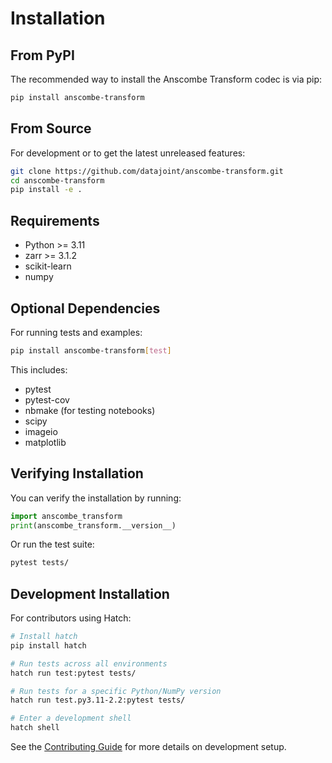 # Installation

## From PyPI

The recommended way to install the Anscombe Transform codec is via pip:

```bash
pip install anscombe-transform
```

## From Source

For development or to get the latest unreleased features:

```bash
git clone https://github.com/datajoint/anscombe-transform.git
cd anscombe-transform
pip install -e .
```

## Requirements

- Python >= 3.11
- zarr >= 3.1.2
- scikit-learn
- numpy

## Optional Dependencies

For running tests and examples:

```bash
pip install anscombe-transform[test]
```

This includes:
- pytest
- pytest-cov
- nbmake (for testing notebooks)
- scipy
- imageio
- matplotlib

## Verifying Installation

You can verify the installation by running:

```python
import anscombe_transform
print(anscombe_transform.__version__)
```

Or run the test suite:

```bash
pytest tests/
```

## Development Installation

For contributors using Hatch:

```bash
# Install hatch
pip install hatch

# Run tests across all environments
hatch run test:pytest tests/

# Run tests for a specific Python/NumPy version
hatch run test.py3.11-2.2:pytest tests/

# Enter a development shell
hatch shell
```

See the [Contributing Guide](../contributing.md) for more details on development setup.
